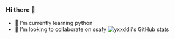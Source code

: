 ### Hi there 👋
- 🌱 I’m currently learning python
- 👯 I’m looking to collaborate on ssafy
![yxxddii's GitHub stats](https://github-readme-stats.vercel.app/api?username=yxxddii&show_icons=true&theme=radical)

<!--
**yxxddii/yxxddii** is a ✨ _special_ ✨ repository because its `README.md` (this file) appears on your GitHub profile.

Here are some ideas to get you started:

- 🔭 I’m currently working on ...


- 🤔 I’m looking for help with ...
- 💬 Ask me about ...
- 📫 How to reach me: ...
- 😄 Pronouns: ...
- ⚡ Fun fact: ...
-->
